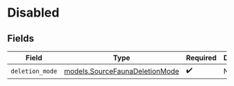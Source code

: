 # Disabled


## Fields

| Field                                                                  | Type                                                                   | Required                                                               | Description                                                            |
| ---------------------------------------------------------------------- | ---------------------------------------------------------------------- | ---------------------------------------------------------------------- | ---------------------------------------------------------------------- |
| `deletion_mode`                                                        | [models.SourceFaunaDeletionMode](../models/sourcefaunadeletionmode.md) | :heavy_check_mark:                                                     | N/A                                                                    |